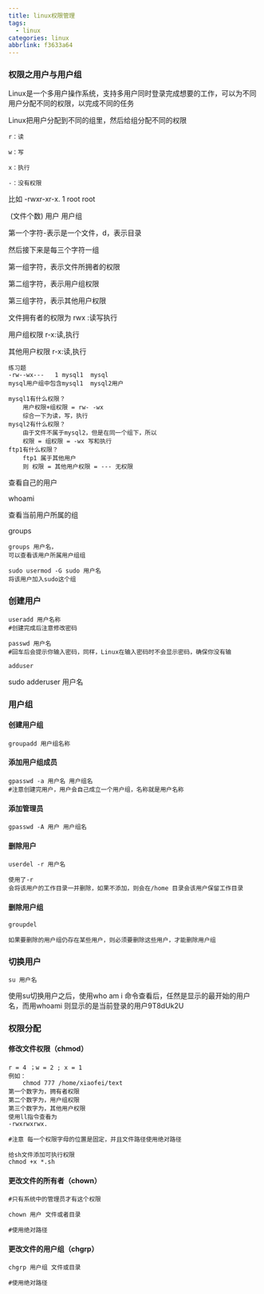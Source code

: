 ```yaml
---
title: linux权限管理
tags:
  - linux
categories: linux
abbrlink: f3633a64
---
```

### 权限之用户与用户组

Linux是一个多用户操作系统，支持多用户同时登录完成想要的工作，可以为不同用户分配不同的权限，以完成不同的任务

Linux把用户分配到不同的组里，然后给组分配不同的权限
<!--more-->
~~~
r：读

w：写

x：执行

-：没有权限
~~~

比如 -rwxr-xr-x.  1 	  		root 	root

​						(文件个数)    用户	用户组

第一个字符-表示是一个文件，d，表示目录

然后接下来是每三个字符一组

第一组字符，表示文件所拥者的权限

第二组字符，表示用户组权限

第三组字符，表示其他用户权限

文件拥有者的权限为 rwx :读写执行

用户组权限 r-x:读,执行

其他用户权限 r-x:读,执行

~~~
练习题
-rw--wx---   1 mysql1  mysql
mysql用户组中包含mysql1  mysql2用户

mysql1有什么权限？
	用户权限+组权限 = rw- -wx  
	综合一下为读，写，执行
mysql2有什么权限？
	由于文件不属于mysql2，但是在同一个组下，所以
	权限 = 组权限 = -wx 写和执行
ftp1有什么权限？
	ftp1 属于其他用户
	则 权限 = 其他用户权限 = --- 无权限

~~~



查看自己的用户

whoami

查看当前用户所属的组

groups

~~~
groups 用户名，
可以查看该用户所属用户组组

sudo usermod -G sudo 用户名
将该用户加入sudo这个组
~~~



### 创建用户

~~~
useradd 用户名称
#创建完成后注意修改密码

passwd 用户名
#回车后会提示你输入密码，同样，Linux在输入密码时不会显示密码，确保你没有输
~~~

~~~
adduser
~~~



sudo adderuser 用户名

### 用户组

#### 创建用户组

~~~
groupadd 用户组名称
~~~



#### 添加用户组成员

~~~
gpasswd -a 用户名 用户组名
#注意创建完用户，用户会自己成立一个用户组，名称就是用户名称
~~~



#### 添加管理员

~~~
gpasswd -A 用户 用户组名
~~~

#### 删除用户

~~~
userdel -r 用户名

使用了-r
会将该用户的工作目录一并删除，如果不添加，则会在/home 目录会该用户保留工作目录
~~~



#### 删除用户组

~~~
groupdel 

如果要删除的用户组仍存在某些用户，则必须要删除这些用户，才能删除用户组

~~~



### 切换用户

~~~
su 用户名
~~~

使用su切换用户之后，使用who am i 命令查看后，任然是显示的最开始的用户名，而用whoami 则显示的是当前登录的用户9T8dUk2U



### 权限分配

#### 修改文件权限（chmod）

~~~
r = 4 ；w = 2 ; x = 1
例如：
	chmod 777 /home/xiaofei/text
第一个数字为，拥有者权限
第二个数字为，用户组权限
第三个数字为，其他用户权限
使用ll指令查看为
-rwxrwxrwx.

#注意 每一个权限字母的位置是固定，并且文件路径使用绝对路径

给sh文件添加可执行权限
chmod +x *.sh
~~~

#### 

#### 更改文件的所有者（chown）

~~~
#只有系统中的管理员才有这个权限

chown 用户 文件或者目录

#使用绝对路径
~~~

#### 

#### 更改文件的用户组（chgrp）

~~~
chgrp 用户组 文件或目录

#使用绝对路径
~~~



#### 








